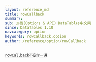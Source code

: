 ```yaml
---
layout: reference_md
title: rowCallback
summary: 
sub: 文档(Options & API) DataTables中文网
since: DataTables 1.10
navcategory: option
keywords: rowCallback,option
author: /reference/option/rowCallback
---
```

<a href="{{ site.wlan_url }}/manual/daily/2016/09/04/option-rowCallback.html" >
    <code class="option">rowCallback<span>不定时一讲</span></code>
</a>